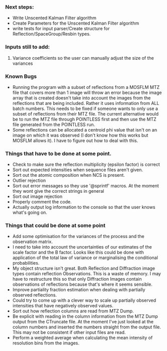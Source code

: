 ### Next steps:

-	Write Unscented Kalman Filter algorithm
-	Create Parameters for the Unscented Kalman Filter algorithm
-	write tests for input parser/Create structure for Reflection/SpaceGroup/Resbin types.

### Inputs still to add:

1) Variance coefficients so the user can manually adjust the size of the variances

### Known Bugs

-	Running the program with a subset of reflections from a MOSFLM MTZ file that covers more than 1 image will throw an error because the image array that is created doesn't take into account the images from the reflections that are being included. Rather it uses information from ALL batch numbers. This needs to be fixed if someone wants to only use a subset of reflections from their MTZ file. The current alternative would be to run the MTZ file through POINTLESS first and then use the MTZ file generated from the POINTLESS run.
-	Some reflections can be allocated a centroid phi value that isn't on an image on which it was observed (I don't know how this works but MOSFLM allows it). I have to figure out how to deal with this.

### Things that have to be done at some point.

-	Check to make sure the reflection multiplicity (epsilon factor) is correct
-	Sort out expected intensities when sequence files aren't given.
-	Sort out the atomic composition when NCS is present.
-	Outlier rejection
-	Sort out error messages so they use '@sprintf' macros. At the moment they wont give the correct strings in general
-   Sort out image rejection
-   Properly comment the code.
-   Actually output log information to the console so that the user knows what's going on.

### Things that could be done at some point

-   Add some optimisation for the variances of the process and the observation matrix.
-   I need to take into account the uncertainties of our estimates of the scale factor and the B factor. Looks like this could be done with application of the total law of variance or marginalising the conditional probabilities.
-	My object structure isn't great. Both Reflection and Diffraction image types contain reflection Observations. This is a waste of memory. I may have to restructure this so that only Diffraction Images contain observations of reflections because that's where it seems sensible.
-	Improve partiality fraction estimation when dealing with partially observed reflections.
-	Could try to come up with a clever way to scale up partially observed intensities that have negatively observed values.
-	Sort out how reflection columns are read from MTZ Dump.
-	Be explicit with reading in the column information from the MTZ Dump output from the CTruncate file. At the moment I've just looked at the column numbers and inserted the numbers straight from the output file. This may not be consistent if other input files are read.
-   Perform a weighted average when calculating the mean intensity of resolution bins from the images.
